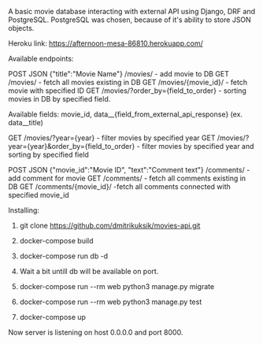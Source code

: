 A basic movie database interacting with external API using Django, DRF and PostgreSQL.
PostgreSQL was chosen, because of it's ability to store JSON objects.

Heroku link: https://afternoon-mesa-86810.herokuapp.com/

Available endpoints:

POST JSON {"title":"Movie Name"} /movies/ - add movie to DB 
GET /movies/ - fetch all movies existing in DB
GET /movies/{movie_id}/ - fetch movie with specified ID
GET /movies/?order_by={field_to_order} - sorting movies in DB by specified field. 

Available fields: movie_id, data__{field_from_external_api_response} (ex. data__title)

GET /movies/?year={year} - filter movies by specified year 
GET /movies/?year={year}&order_by={field_to_order} - filter movies by specified year and sorting by specified field 

POST JSON {"movie_id":"Movie ID", "text":"Comment text"} /comments/ - add comment for movie
GET /comments/ - fetch all comments existing in DB
GET /comments/{movie_id}/ -fetch all comments connected with specified movie_id

Installing:

1. git clone https://github.com/dmitrikuksik/movies-api.git

2. docker-compose build

3. docker-compose run db -d

5. Wait a bit untill db will be available on port.

4. docker-compose run --rm web python3 manage.py migrate

5. docker-compose run --rm web python3 manage.py test

6. docker-compose up

Now server is listening on host 0.0.0.0 and port 8000.

